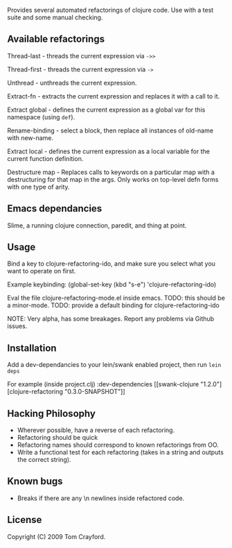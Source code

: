 Provides several automated refactorings of clojure code.
Use with a test suite and some manual
checking.

Available refactorings
----------------------

Thread-last - threads the current expression via `->>`

Thread-first - threads the current expression via `->`

Unthread - unthreads the current expression.

Extract-fn - extracts the current expression and replaces it with a
call to it.

Extract global - defines the current expression as a global var for
this namespace (using `def`).

Rename-binding - select a block, then replace all instances of
old-name with new-name.

Extract local - defines the current expression as a local variable for
the current function definition.

Destructure map - Replaces calls to keywords on a particular map with
a destructuring for that map in the args. Only works on top-level defn
forms with one type of arity.

Emacs dependancies
---
Slime, a running clojure connection, paredit, and thing at point.

Usage
---

Bind a key to clojure-refactoring-ido, and make sure you select
what you want to operate on first.

Example keybinding:
    (global-set-key (kbd "s-e") 'clojure-refactoring-ido)

Eval the file clojure-refactoring-mode.el inside emacs.
TODO: this should be a minor-mode.
TODO: provide a default binding for clojure-refactoring-ido

NOTE: Very alpha, has some breakages. Report any problems via Github issues.

Installation
---

Add a dev-dependancies to your lein/swank enabled project, then run
`lein deps`

For example (inside project.clj)
    :dev-dependencies [[swank-clojure "1.2.0"]
                       [clojure-refactoring "0.3.0-SNAPSHOT"]]

Hacking Philosophy
--------------------
- Wherever possible, have a reverse of each refactoring.
- Refactoring should be quick
- Refactoring names should correspond to known refactorings from OO.
- Write a functional test for each refactoring (takes in a string and
outputs the correct string).

Known bugs
---
- Breaks if there are any \n newlines inside refactored code.

License
---
Copyright (C) 2009 Tom Crayford.


